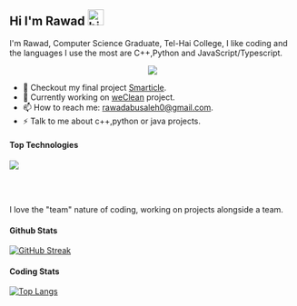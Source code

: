 ## Hi I'm Rawad <img src="https://user-images.githubusercontent.com/1303154/88677602-1635ba80-d120-11ea-84d8-d263ba5fc3c0.gif" width="28px" alt="hi">

I'm Rawad, Computer Science Graduate, Tel-Hai College, I like coding and the languages I use the most are C++,Python and JavaScript/Typescript.


<div id="header" align="center">
	<img src=https://media.giphy.com/media/jdPMeyv9rn0hZHh8n9/giphy.gif />
</div>

<!-- TODO: Add last video link -->

- 🔭 Checkout my final project [Smarticle](https://github.com/rawadabu/Smarticle).
- 🤔 Currently working on [weClean](https://github.com/rawadabu/weClean) project.
- 📫 How to reach me: rawadabusaleh0@gmail.com.
- ⚡ Talk to me about c++,python or java projects.

#### Top Technologies

<img
  src="https://cr-skills-chart-widget.azurewebsites.net/api/api?username=rawadabu&skills=JavaScript,TypeScript,C,C++,Python,TypeScript,Java,CSS,HTML&show-other-skills=true"
/>

<br />
<br />

I love the "team" nature of coding, working on projects alongside a team.

#### Github Stats
[![GitHub Streak](http://github-readme-streak-stats.herokuapp.com?user=rawadabu&theme=dark&background=000000)](https://git.io/streak-stats)

#### Coding Stats
[![Top Langs](https://github-readme-stats.vercel.app/api/top-langs/?username=rawadabu&layout=compact&theme=vision-friendly-dark)](https://github.com/anuraghazra/github-readme-stats)

